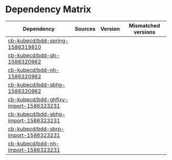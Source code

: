 # Dependency Matrix

Dependency | Sources | Version | Mismatched versions
---------- | ------- | ------- | -------------------
[cb-kubecd/bdd-spring-1586319810](https://github.com/cb-kubecd/bdd-spring-1586319810.git) |  | []() | 
[cb-kubecd/bdd-gh-1586320962](https://github.com/cb-kubecd/bdd-gh-1586320962.git) |  | []() | 
[cb-kubecd/bdd-nh-1586320962](https://github.com/cb-kubecd/bdd-nh-1586320962.git) |  | []() | 
[cb-kubecd/bdd-sbhg-1586320962](https://github.com/cb-kubecd/bdd-sbhg-1586320962.git) |  | []() | 
[cb-kubecd/bdd-ghfjxy-import-1586323231](https://github.com/cb-kubecd/bdd-ghfjxy-import-1586323231.git) |  | []() | 
[cb-kubecd/bdd-sbhg-import-1586323231](https://github.com/cb-kubecd/bdd-sbhg-import-1586323231.git) |  | []() | 
[cb-kubecd/bdd-sbrp-import-1586323231](https://github.com/cb-kubecd/bdd-sbrp-import-1586323231.git) |  | []() | 
[cb-kubecd/bdd-nh-import-1586323231](https://github.com/cb-kubecd/bdd-nh-import-1586323231.git) |  | []() | 

